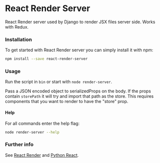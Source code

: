 # React Render Server

React Render server used by Django to render JSX files server side. Works with Redux.

### Installation

To get started with React Render server you can simply install it with npm:

```bash
npm install --save react-render-server
```

### Usage

Run the script in `bin` or start with `node render-server`.

Pass a JSON encoded object to serializedProps on the body. If the props
contain `storePath` it will try and import that path as the store.
This requires components that you want to render to have the "store" prop.

#### Help

For all commands enter the help flag:
```bash
node render-server --help
```

### Further info

See [React Render](https://github.com/markfinger/react-render) and [Python React](https://github.com/markfinger/python-react).
